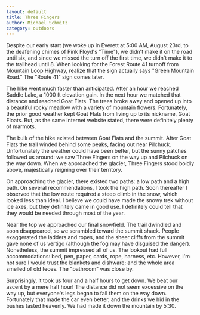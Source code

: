 ```yaml
---
layout: default
title: Three Fingers
author: Michael Schmitz
category: outdoors
---
```


Despite our early start (we woke up in Everett at 5:00 AM, August 23rd, to the
deafening chimes of Pink Floyd's "Time"), we didn't make it on the road until
six, and since we missed the turn off the first time, we didn't make it to the
trailhead until 8. When looking for the Forest Route 41 turnoff from Mountain
Loop Highway, realize that the sign actually says "Green Mountain Road." The
"Route 41" sign comes later.

The hike went much faster than anticipated. After an hour we reached Saddle
Lake, a 1000 ft elevation gain. In the next hour we matched that distance and
reached Goat Flats. The trees broke away and opened up into a beautiful rocky
meadow with a variety of mountain flowers. Fortunately, the prior good weather
kept Goat Flats from living up to its nickname, Goat Floats. But, as the same
internet website stated, there were definitely plenty of marmots.

The bulk of the hike existed between Goat Flats and the summit. After Goat
Flats the trail winded behind some peaks, facing out near Pilchuck.
Unfortunately the weather could have been better, but the sunny patches
followed us around: we saw Three Fingers on the way up and Pilchuck on the way
down. When we approached the glacier, Three Fingers stood boldly above,
majestically reigning over their territory.

On approaching the glacier, there existed two paths: a low path and a high
path. On several recommendations, I took the high path. Soon thereafter I
observed that the low route required a steep climb in the snow, which looked
less than ideal. I believe we could have made the snowy trek without ice axes,
but they definitely came in good use. I definitely could tell that they would
be needed through most of the year.

Near the top we approached our final snowfield. The trail dwindled and soon
disappeared, so we scrambled toward the summit shack. People exaggerated the
ladders and ropes, and the sheer cliffs from the summit gave none of us vertigo
(although the fog may have disguised the danger). Nonetheless, the summit
impressed all of us. The lookout had full accommodations: bed, pen, paper,
cards, rope, harness, etc. However, I'm not sure I would trust the blankets and
dishware; and the whole area smelled of old feces. The "bathroom" was close by.

Surprisingly, it took us four and a half hours to get down. We beat our ascent
by a mere half hour! The distance did not seem excessive on the way up, but
everyone's legs began to fail them on the way down. Fortunately that made the
car even better, and the drinks we hid in the bushes tasted heavenly. We had
made it down the mountain by 5:30.
